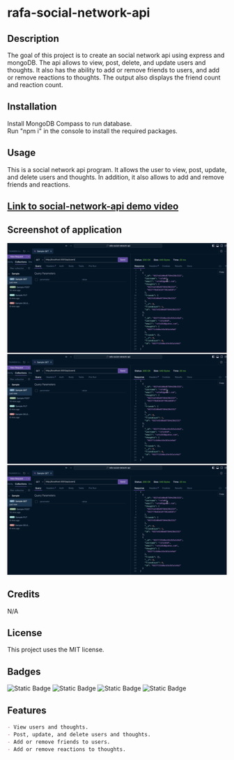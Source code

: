 # rafa-social-network-api

## Description

The goal of this project is to create an social network api using express and mongoDB. The api allows to view, post, delete, and update users and thoughts. It also has the ability to add or remove friends to users, and add or remove reactions to thoughts. The output also displays the friend count and reaction count. 

## Installation

Install MongoDB Compass to run database.\
Run "npm i" in the console to install the required packages.

## Usage

This is a social network api program. It allows the user to view, post, update, and delete users and thoughts. In addition, it also allows to add and remove friends and reactions.

## [Link to social-network-api demo video](https://drive.google.com/file/d/1RW7TODrVKrR_-sdv5iF-Z3_yosoerh5u/view?usp=share_link)

## Screenshot of application

![screenshot of social-network-api](Assets/Images/1.png)
![screenshot of social-network-api](Assets/Images/1.png)
![screenshot of social-network-api](Assets/Images/1.png)

## Credits

N/A

## License

This project uses the MIT license.

## Badges

![Static Badge](https://img.shields.io/badge/JavaScript-orange)
![Static Badge](https://img.shields.io/badge/MongoDB-blue)
![Static Badge](https://img.shields.io/badge/Mongoose-purple)
![Static Badge](https://img.shields.io/badge/Express-green)


## Features
```md
- View users and thoughts.
- Post, update, and delete users and thoughts.
- Add or remove friends to users.
- Add or remove reactions to thoughts.
```
